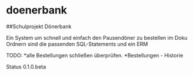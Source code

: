 # doenerbank

##Schulprojekt Dönerbank 

Ein System um schnell und einfach den Pausendöner zu bestellen
im Doku Ordnern sind die passenden SQL-Statements und ein ERM

TODO:
*alle Bestellungen schließen überprüfen.
*Bestellungen - Historie


Status 0.1.0.beta
